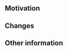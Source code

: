 ## Motivation

<!-- Describe the motivation that lead to the PR -->

## Changes

<!-- List the changes that have been developed -->

## Other information

<!-- Please provide any useful other information e.g. screenshots -->
